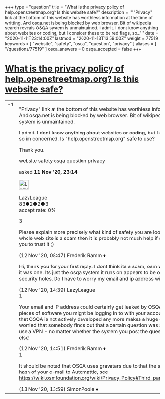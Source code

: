 +++
type = "question"
title = "What is the privacy policy of help.openstreetmap.org? Is this website safe?"
description = '''&quot;Privacy&quot; link at the bottom of this website has worthless information at the time of writting. And osqa.net is being blocked by web browser. Bit of wikipedia search reveals OSQA system is unmaintained.  I admit. I dont know anything about websites or coding, but I consider these to be red flags, so...'''
date = "2020-11-11T23:14:00Z"
lastmod = "2020-11-13T13:59:00Z"
weight = 77519
keywords = [ "website", "safety", "osqa", "question", "privacy" ]
aliases = [ "/questions/77519" ]
osqa_answers = 0
osqa_accepted = false
+++

<div class="headNormal">

# [What is the privacy policy of help.openstreetmap.org? Is this website safe?](/questions/77519/what-is-the-privacy-policy-of-helpopenstreetmaporg-is-this-website-safe)

</div>

<div id="main-body">

<div id="askform">

<table id="question-table" style="width:100%;">
<colgroup>
<col style="width: 50%" />
<col style="width: 50%" />
</colgroup>
<tbody>
<tr>
<td style="width: 30px; vertical-align: top"><div class="vote-buttons">
<span id="post-77519-upvote" class="ajax-command post-vote up" rel="nofollow" title="I like this post (click again to cancel)"> </span>
<div id="post-77519-score" class="post-score" title="current number of votes">
-1
</div>
<span id="post-77519-downvote" class="ajax-command post-vote down" rel="nofollow" title="I dont like this post (click again to cancel)"> </span> <span id="favorite-mark" class="ajax-command favorite-mark" rel="nofollow" title="mark/unmark this question as favorite (click again to cancel)"> </span>
<div id="favorite-count" class="favorite-count">
&#10;</div>
</div></td>
<td><div id="item-right">
<div class="question-body">
<p>"Privacy" link at the bottom of this website has worthless information at the time of writting. And osqa.net is being blocked by web browser. Bit of wikipedia search reveals OSQA system is unmaintained.</p>
<p>I admit. I dont know anything about websites or coding, but I consider these to be red flags, so im concerned. Is "help.openstreetmap.org" safe to use?</p>
<p>Thank you.</p>
</div>
<div id="question-tags" class="tags-container tags">
<span class="post-tag tag-link-website" rel="tag" title="see questions tagged &#39;website&#39;">website</span> <span class="post-tag tag-link-safety" rel="tag" title="see questions tagged &#39;safety&#39;">safety</span> <span class="post-tag tag-link-osqa" rel="tag" title="see questions tagged &#39;osqa&#39;">osqa</span> <span class="post-tag tag-link-question" rel="tag" title="see questions tagged &#39;question&#39;">question</span> <span class="post-tag tag-link-privacy" rel="tag" title="see questions tagged &#39;privacy&#39;">privacy</span>
</div>
<div id="question-controls" class="post-controls">
&#10;</div>
<div class="post-update-info-container">
<div class="post-update-info post-update-info-user">
<p>asked <strong>11 Nov '20, 23:14</strong></p>
<img src="https://secure.gravatar.com/avatar/542b61b423371741b1fac10b365f7c57?s=32&amp;d=identicon&amp;r=g" class="gravatar" width="32" height="32" alt="LazyLeague&#39;s gravatar image" />
<p><span>LazyLeague</span><br />
<span class="score" title="83 reputation points">83</span><span title="2 badges"><span class="badge1">●</span><span class="badgecount">2</span></span><span title="2 badges"><span class="silver">●</span><span class="badgecount">2</span></span><span title="3 badges"><span class="bronze">●</span><span class="badgecount">3</span></span><br />
<span class="accept_rate" title="Rate of the user&#39;s accepted answers">accept rate:</span> <span title="LazyLeague has no accepted answers">0%</span></p>
</div>
</div>
<div id="comments-container-77519" class="comments-container">
<span id="77520"></span>
<div id="comment-77520" class="comment">
<div id="post-77520-score" class="comment-score">
3
</div>
<div class="comment-text">
<p>Please explain more precisely what kind of safety you are looking for. If your fear is that this whole web site is a scam then it is probably not much help if someone ON that web site tells you to trust it ;)</p>
</div>
<div id="comment-77520-info" class="comment-info">
<span class="comment-age">(12 Nov '20, 08:47)</span> <span class="comment-user userinfo">Frederik Ramm ♦</span>
</div>
</div>
<span id="77524"></span>
<div id="comment-77524" class="comment">
<div id="post-77524-score" class="comment-score">
&#10;</div>
<div class="comment-text">
<p>Hi, thank you for your fast reply. I dont think its a scam, osm wouldn't list it in help section if it was one. Its just the osqa system it runs on appears to be outdated, so it might have security holes. Do I have to worry my email and ip address will get leaked, because of it?</p>
</div>
<div id="comment-77524-info" class="comment-info">
<span class="comment-age">(12 Nov '20, 14:39)</span> <span class="comment-user userinfo">LazyLeague</span>
</div>
</div>
<span id="77525"></span>
<div id="comment-77525" class="comment">
<div id="post-77525-score" class="comment-score">
1
</div>
<div class="comment-text">
<p>Your email and IP address could certainly get leaked by OSQA or any other of the myriad pieces of software you might be logging in to with your account. I don't think that the fact that OSQA is not actively developed any more makes a huge difference here. If you are worried that somebody finds out that a certain question was asked from a certain IP, then use a VPN - no matter whether the system you post the question on is OSQA or anything else!</p>
</div>
<div id="comment-77525-info" class="comment-info">
<span class="comment-age">(12 Nov '20, 14:51)</span> <span class="comment-user userinfo">Frederik Ramm ♦</span>
</div>
</div>
<span id="77536"></span>
<div id="comment-77536" class="comment">
<div id="post-77536-score" class="comment-score">
1
</div>
<div class="comment-text">
<p>It should be noted that OSQA uses gravatars due to that the site does leak IP address and a hash of your e-mail to Automattic, see <a href="https://wiki.osmfoundation.org/wiki/Privacy_Policy#Third_party_provided_services_and_data">https://wiki.osmfoundation.org/wiki/Privacy_Policy#Third_party_provided_services_and_data</a></p>
</div>
<div id="comment-77536-info" class="comment-info">
<span class="comment-age">(13 Nov '20, 13:59)</span> <span class="comment-user userinfo">SimonPoole ♦</span>
</div>
</div>
</div>
<div id="comment-tools-77519" class="comment-tools">
&#10;</div>
<div class="clear">
&#10;</div>
<div id="comment-77519-form-container" class="comment-form-container">
&#10;</div>
<div class="clear">
&#10;</div>
</div></td>
</tr>
</tbody>
</table>

</div>

</div>


